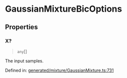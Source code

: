# GaussianMixtureBicOptions

## Properties

### X?

> `any`[]

The input samples.

Defined in:  [generated/mixture/GaussianMixture.ts:731](https://github.com/transitive-bullshit/scikit-learn-ts/blob/92ab806/packages/sklearn/src/generated/mixture/GaussianMixture.ts#L731)
